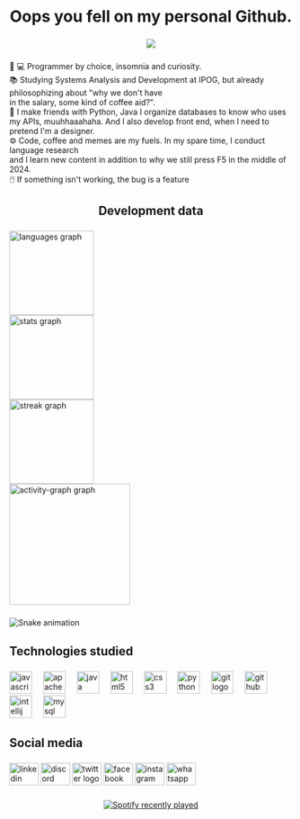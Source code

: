 <h1 align="center">Oops you fell on my personal Github.</h1>

###

<div align="center">
  <img src="https://profile-counter.glitch.me/PaulojuniorAskDsk/count.svg?"  />
</div>

###

<p align="left">👨 💻 Programmer by choice, insomnia and curiosity.<br>📚 Studying Systems Analysis and Development at IPOG, but already philosophizing about "why we don't have <br>  in the salary, some kind of coffee aid?".<br>🐍 I make friends with Python, Java I organize databases to know who uses my APIs, muuhhaaahaha. And I also develop front end, when I need to pretend I'm a designer.<br>⚙️ Code, coffee and memes are my fuels. In my spare time, I conduct language research <br> and I learn new content in addition to why we still press F5 in the middle of 2024.<br>🖱️ If something isn't working, the bug is a feature</p>

###

<h2 align="center">Development data</h2>

###

<div align="left">
  <img src="https://github-readme-stats.vercel.app/api/top-langs?username=PaulojuniorAskDsk&locale=en&hide_title=false&layout=compact&card_width=320&langs_count=5&theme=dark&hide_border=false&order=2" height="150" alt="languages graph" /> <br>
  <img src="https://github-readme-stats.vercel.app/api?username=PaulojuniorAskDsk&hide_title=true&hide_rank=false&show_icons=true&include_all_commits=true&count_private=true&disable_animations=false&theme=dark&locale=en&hide_border=true&order=1" height="150" alt="stats graph" /> <br>
  <img src="https://streak-stats.demolab.com?user=PaulojuniorAskDsk&locale=en&mode=weekly&theme=dark&hide_border=false&border_radius=5&date_format=M%20j%5B,%20Y%5D&order=3" height="150" alt="streak graph" /> <br>
  <img src="https://github-readme-activity-graph.vercel.app/graph?username=PaulojuniorAskDsk&radius=16&theme=github-dark&area=true&order=5" height="215" alt="activity-graph graph"  />
</div>

###

<img src="https://raw.githubusercontent.com/PaulojuniorAskDsk/PaulojuniorAskDsk/output/snake.svg" alt="Snake animation" />

###

<h2 align="left">Technologies studied</h2>

###

<div align="left">
  <img src="https://cdn.jsdelivr.net/gh/devicons/devicon/icons/javascript/javascript-original.svg" height="40" alt="javascript logo"  />
  <img width="12" />
  <img src="https://cdn.jsdelivr.net/gh/devicons/devicon/icons/apache/apache-original.svg" height="40" alt="apache logo"  />
  <img width="12" />
  <img src="https://cdn.jsdelivr.net/gh/devicons/devicon/icons/java/java-original.svg" height="40" alt="java logo"  />
  <img width="12" />
  <img src="https://cdn.jsdelivr.net/gh/devicons/devicon/icons/html5/html5-original.svg" height="40" alt="html5 logo"  />
  <img width="12" />
  <img src="https://cdn.jsdelivr.net/gh/devicons/devicon/icons/css3/css3-original.svg" height="40" alt="css3 logo"  />
  <img width="12" />
  <img src="https://cdn.jsdelivr.net/gh/devicons/devicon/icons/python/python-original.svg" height="40" alt="python logo"  />
  <img width="12" />
  <img src="https://cdn.jsdelivr.net/gh/devicons/devicon/icons/git/git-original.svg" height="40" alt="git logo"  />
  <img width="12" />
  <img src="https://cdn.jsdelivr.net/gh/devicons/devicon/icons/github/github-original.svg" height="40" alt="github logo"  />
  <img width="12" />
  <img src="https://cdn.jsdelivr.net/gh/devicons/devicon/icons/intellij/intellij-original.svg" height="40" alt="intellij logo"  />
  <img width="12" />
  <img src="https://cdn.jsdelivr.net/gh/devicons/devicon/icons/mysql/mysql-original.svg" height="40" alt="mysql logo"  />
</div>

###

<h2 align="left">Social media</h2>

###

<div align="left">
  <img src="https://raw.githubusercontent.com/maurodesouza/profile-readme-generator/master/src/assets/icons/social/linkedin/default.svg" width="52" height="40" alt="linkedin logo"  />
  <img src="https://raw.githubusercontent.com/maurodesouza/profile-readme-generator/master/src/assets/icons/social/discord/default.svg" width="52" height="40" alt="discord logo"  />
  <img src="https://raw.githubusercontent.com/maurodesouza/profile-readme-generator/master/src/assets/icons/social/twitter/default.svg" width="52" height="40" alt="twitter logo"  />
  <img src="https://raw.githubusercontent.com/maurodesouza/profile-readme-generator/master/src/assets/icons/social/facebook/default.svg" width="52" height="40" alt="facebook logo"  />
  <img src="https://raw.githubusercontent.com/maurodesouza/profile-readme-generator/master/src/assets/icons/social/instagram/default.svg" width="52" height="40" alt="instagram logo"  />
  <img src="https://raw.githubusercontent.com/maurodesouza/profile-readme-generator/master/src/assets/icons/social/whatsapp/default.svg" width="52" height="40" alt="whatsapp logo"  />
</div>

###

<div align="center">
  <a href="https://open.spotify.com/user/blaster_paulo">
    <img src="https://spotify-recently-played-readme.vercel.app/api?user=blaster_paulo&count=5" alt="Spotify recently played"  />
  </a>
</div>

###
